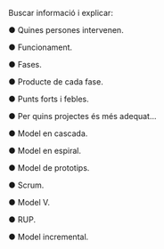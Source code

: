 Buscar informació i explicar:

● Quines persones intervenen.

● Funcionament.

● Fases.

● Producte de cada fase.

● Punts forts i febles.

● Per quins projectes és més
adequat…

● Model en cascada.

● Model en espiral.

● Model de prototips.

● Scrum.

● Model V.

● RUP.

● Model incremental.
